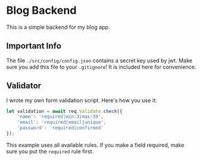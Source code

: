 # Blog Backend
This is a simple backend for my blog app. 

## Important Info
The file `./src/config/config.json` contains a secret key used by jwt.
Make sure you add this file to your `.gitignore`! It is included here for convenience.

## Validator
I wrote my own form validation script. Here's how you use it:

```javascript
let validation = await req.Validate.check({
    'name': 'required|min:3|max:30',
    'email': 'required|email|unique',
    'password': 'required|confirmed'
});
```

This example uses all available rules. If you make a field required, make sure you put the `required` rule first.
